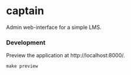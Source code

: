 # captain

Admin web-interface for a simple LMS.

### Development

Preview the application at http://localhost:8000/.

```
make preview
```
